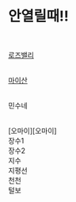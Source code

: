 # 안열릴때!!
</br>

[로즈밸리][로즈밸리]

[로즈밸리]:https://nbviewer.jupyter.org/github/meucham11/nong_intern/blob/main/%ED%86%A0%EB%A7%88%ED%86%A0/1819/%EB%A1%9C%EC%A6%88%EB%B0%B8%EB%A6%AC_%E3%85%88%E3%85%82%E3%84%B7.ipynb
</br>
[마이산][마이산]

[마이산]:https://nbviewer.jupyter.org/github/meucham11/nong_intern/blob/main/%ED%86%A0%EB%A7%88%ED%86%A0/1819/%EB%A7%88%EC%9D%B4%EC%82%B0_%E3%84%B1%E3%85%85%E3%85%82.ipynb
</br>
민수네

</br>
[오마이][오마이]

[오마이]:https://nbviewer.jupyter.org/github/meucham11/nong_intern/blob/main/%ED%86%A0%EB%A7%88%ED%86%A0/1819/%EC%98%A4%EB%A7%88%EC%9D%B4_%E3%85%87%E3%84%B1%E3%85%8C.ipynb

</br>
장수1

</br>
장수2

</br>
지수

</br>
지평선

</br>
천천

</br>
털보

</br>
